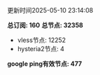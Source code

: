 更新时间2025-05-10 23:14:08

**总订阅: 160**
**总节点: 32358**
- vless节点: 12252
- hysteria2节点: 4

**google ping有效节点: 477**
